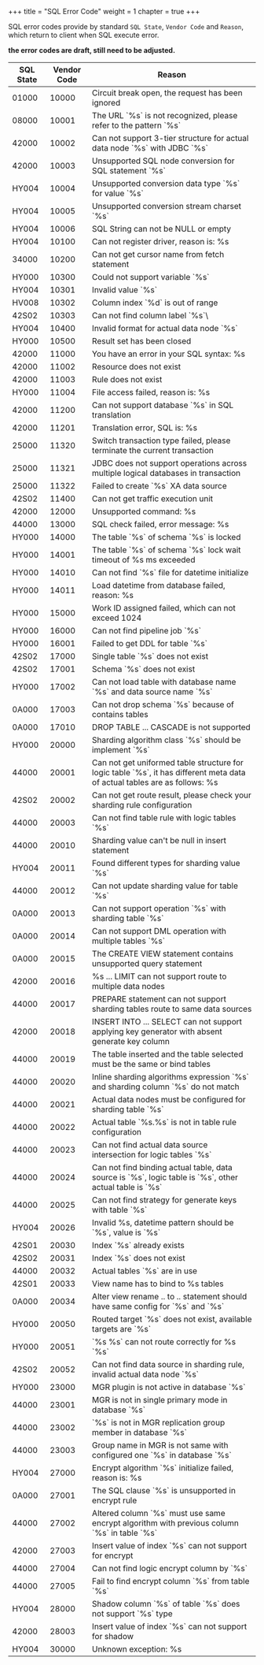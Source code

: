 +++
title = "SQL Error Code"
weight = 1
chapter = true
+++

SQL error codes provide by standard `SQL State`, `Vendor Code` and `Reason`, which return to client when SQL execute error.

**the error codes are draft, still need to be adjusted.**

| SQL State | Vendor Code | Reason |
| --------- | ----------- | ------ |
| 01000     | 10000       | Circuit break open, the request has been ignored |
| 08000     | 10001       | The URL \`%s\` is not recognized, please refer to the pattern \`%s\` |
| 42000     | 10002       | Can not support 3-tier structure for actual data node \`%s\` with JDBC \`%s\` |
| 42000     | 10003       | Unsupported SQL node conversion for SQL statement \`%s\` |
| HY004     | 10004       | Unsupported conversion data type \`%s\` for value \`%s\` |
| HY004     | 10005       | Unsupported conversion stream charset \`%s\` |
| HY004     | 10006       | SQL String can not be NULL or empty |
| HY004     | 10100       | Can not register driver, reason is: %s |
| 34000     | 10200       | Can not get cursor name from fetch statement |
| HY000     | 10300       | Could not support variable \`%s\` |
| HY004     | 10301       | Invalid value \`%s\` |
| HV008     | 10302       | Column index \`%d\` is out of range |
| 42S02     | 10303       | Can not find column label \`%s`\ |
| HY004     | 10400       | Invalid format for actual data node \`%s\` |
| HY000     | 10500       | Result set has been closed |
| 42000     | 11000       | You have an error in your SQL syntax: %s |
| 42000     | 11002       | Resource does not exist |
| 42000     | 11003       | Rule does not exist |
| HY000     | 11004       | File access failed, reason is: %s |
| 42000     | 11200       | Can not support database \`%s\` in SQL translation |
| 42000     | 11201       | Translation error, SQL is: %s |
| 25000     | 11320       | Switch transaction type failed, please terminate the current transaction |
| 25000     | 11321       | JDBC does not support operations across multiple logical databases in transaction |
| 25000     | 11322       | Failed to create \`%s\` XA data source |
| 42S02     | 11400       | Can not get traffic execution unit |
| 42000     | 12000       | Unsupported command: %s |
| 44000     | 13000       | SQL check failed, error message: %s |
| HY000     | 14000       | The table \`%s\` of schema \`%s\` is locked |
| HY000     | 14001       | The table \`%s\` of schema \`%s\` lock wait timeout of %s ms exceeded |
| HY000     | 14010       | Can not find \`%s\` file for datetime initialize |
| HY000     | 14011       | Load datetime from database failed, reason: %s |
| HY000     | 15000       | Work ID assigned failed, which can not exceed 1024 |
| HY000     | 16000       | Can not find pipeline job \`%s\` |
| HY000     | 16001       | Failed to get DDL for table \`%s\` |
| 42S02     | 17000       | Single table \`%s\` does not exist |
| 42S02     | 17001       | Schema \`%s\` does not exist |
| HY000     | 17002       | Can not load table with database name \`%s\` and data source name \`%s\` |
| 0A000     | 17003       | Can not drop schema \`%s\` because of contains tables |
| 0A000     | 17010       | DROP TABLE ... CASCADE is not supported |
| HY000     | 20000       | Sharding algorithm class \`%s\` should be implement \`%s\` |
| 44000     | 20001       | Can not get uniformed table structure for logic table \`%s\`, it has different meta data of actual tables are as follows: %s |
| 42S02     | 20002       | Can not get route result, please check your sharding rule configuration |
| 44000     | 20003       | Can not find table rule with logic tables \`%s\` |
| 44000     | 20010       | Sharding value can't be null in insert statement |
| HY004     | 20011       | Found different types for sharding value \`%s\` |
| 44000     | 20012       | Can not update sharding value for table \`%s\` |
| 0A000     | 20013       | Can not support operation \`%s\` with sharding table \`%s\` |
| 0A000     | 20014       | Can not support DML operation with multiple tables \`%s\` |
| 0A000     | 20015       | The CREATE VIEW statement contains unsupported query statement |
| 42000     | 20016       | %s ... LIMIT can not support route to multiple data nodes |
| 44000     | 20017       | PREPARE statement can not support sharding tables route to same data sources |
| 42000     | 20018       | INSERT INTO ... SELECT can not support applying key generator with absent generate key column |
| 44000     | 20019       | The table inserted and the table selected must be the same or bind tables |
| 44000     | 20020       | Inline sharding algorithms expression \`%s\` and sharding column \`%s\` do not match |
| 44000     | 20021       | Actual data nodes must be configured for sharding table \`%s\` |
| 44000     | 20022       | Actual table \`%s.%s\` is not in table rule configuration |
| 44000     | 20023       | Can not find actual data source intersection for logic tables \`%s\` |
| 44000     | 20024       | Can not find binding actual table, data source is \`%s\`, logic table is \`%s\`, other actual table is \`%s\` |
| 44000     | 20025       | Can not find strategy for generate keys with table \`%s\` |
| HY004     | 20026       | Invalid %s, datetime pattern should be \`%s\`, value is \`%s\` |
| 42S01     | 20030       | Index \`%s\` already exists |
| 42S02     | 20031       | Index \`%s\` does not exist |
| 44000     | 20032       | Actual tables \`%s\` are in use |
| 42S01     | 20033       | View name has to bind to %s tables |
| 0A000     | 20034       | Alter view rename .. to .. statement should have same config for \`%s\` and \`%s\` |
| HY000     | 20050       | Routed target \`%s\` does not exist, available targets are \`%s\` |
| HY000     | 20051       | \`%s %s\` can not route correctly for %s \`%s\` |
| 42S02     | 20052       | Can not find data source in sharding rule, invalid actual data node \`%s\` |
| HY000     | 23000       | MGR plugin is not active in database \`%s\` |
| 44000     | 23001       | MGR is not in single primary mode in database \`%s\` |
| 44000     | 23002       | \`%s\` is not in MGR replication group member in database \`%s\` |
| 44000     | 23003       | Group name in MGR is not same with configured one \`%s\` in database \`%s\` |
| HY004     | 27000       | Encrypt algorithm \`%s\` initialize failed, reason is: %s |
| 0A000     | 27001       | The SQL clause \`%s\` is unsupported in encrypt rule |
| 44000     | 27002       | Altered column \`%s\` must use same encrypt algorithm with previous column \`%s\` in table \`%s\` |
| 42000     | 27003       | Insert value of index \`%s\` can not support for encrypt |
| 44000     | 27004       | Can not find logic encrypt column by \`%s\` |
| 44000     | 27005       | Fail to find encrypt column \`%s\` from table \`%s\` |
| HY004     | 28000       | Shadow column \`%s\` of table \`%s\` does not support \`%s\` type |
| 42000     | 28003       | Insert value of index \`%s\` can not support for shadow |
| HY004     | 30000       | Unknown exception: %s |
